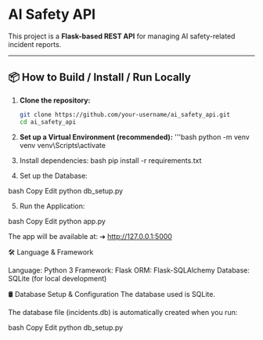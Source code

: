 # AI Safety API

This project is a **Flask-based REST API** for managing AI safety-related incident reports.

---

## 📦 How to Build / Install / Run Locally

1. **Clone the repository:**
   ```bash
   git clone https://github.com/your-username/ai_safety_api.git
   cd ai_safety_api

2. **Set up a Virtual Environment (recommended):**
   '''bash
   python -m venv venv
   venv\Scripts\activate 

3. Install dependencies:
bash
pip install -r requirements.txt

4. Set up the Database:

bash
Copy
Edit
python db_setup.py

5. Run the Application:

bash
Copy
Edit
python app.py

The app will be available at:
➔ http://127.0.0.1:5000

🛠 Language & Framework

Language: Python 3
Framework: Flask
ORM: Flask-SQLAlchemy
Database: SQLite (for local development)

🛢️ Database Setup & Configuration
The database used is SQLite.

The database file (incidents.db) is automatically created when you run:

bash
Copy
Edit
python db_setup.py
